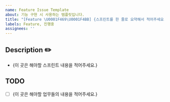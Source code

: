 ```yaml
---
name: Feature Issue Template
about: 기능 구현 시 사용하는 템플릿입니다.
title: "[Feature \U0001F469‍\U0001F4BB] {스프린트를 한 줄로 요약해서 적어주세요.}"
labels: Feature, 진행중
assignees: ''
---
```


## Description ✏️

-   {이 곳은 해야할 스프린트 내용을 적어주세요.}

## TODO

-   [ ] {이 곳은 해야할 업무들의 내용을 적어주세요.}
